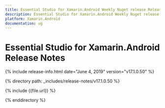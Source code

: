 ```yaml
---
title: Essential Studio for Xamarin.Android Weekly Nuget release Release Notes  
description: Essential Studio for Xamarin.Android Weekly Nuget release Release Notes  
platform: Xamarin.Android
documentation: ug
---
```


# Essential Studio for Xamarin.Android  Release Notes  

{% include release-info.html date="June 4, 2019"  version="v17.1.0.50" %} 


{% directory path: _includes/release-notes/v17.1.0.50 %}

{% include {{file.url}} %}

{% enddirectory %}